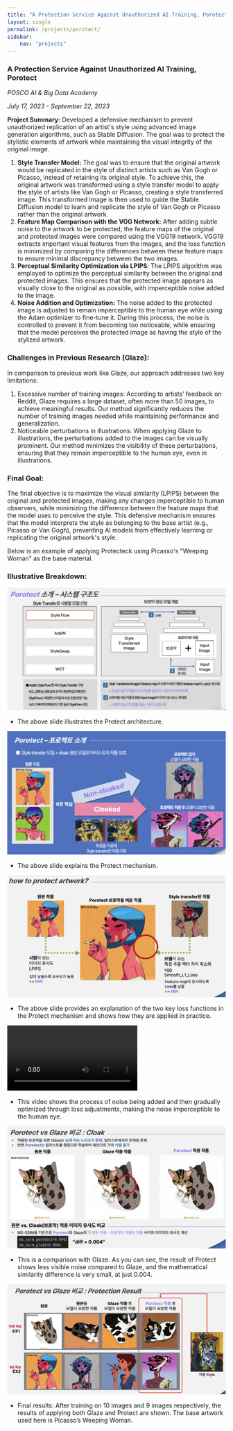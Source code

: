 ```yaml
---
title: "A Protection Service Against Unauthorized AI Training, Porotect"
layout: single
permalink: /projects/porotect/
sidebar:
    nav: "projects"
---
```


### A Protection Service Against Unauthorized AI Training, Porotect

*POSCO AI & Big Data Academy*

*July 17, 2023 - September 22, 2023*

**Project Summary:**
Developed a defensive mechanism to prevent unauthorized replication of an artist's style using advanced image generation algorithms, such as Stable Diffusion. The goal was to protect the stylistic elements of artwork while maintaining the visual integrity of the original image.

1. **Style Transfer Model:** The goal was to ensure that the original artwork would be replicated in the style of distinct artists such as Van Gogh or Picasso, instead of retaining its original style. To achieve this, the original artwork was transformed using a style transfer model to apply the style of artists like Van Gogh or Picasso, creating a style transferred image. This transformed image is then used to guide the Stable Diffusion model to learn and replicate the style of Van Gogh or Picasso rather than the original artwork.
2. **Feature Map Comparison with the VGG Network:** After adding subtle noise to the artwork to be protected, the feature maps of the original and protected images were compared using the VGG19 network. VGG19 extracts important visual features from the images, and the loss function is minimized by comparing the differences between these feature maps to ensure minimal discrepancy between the two images.
3. **Perceptual Similarity Optimization via LPIPS**: The LPIPS algorithm was employed to optimize the perceptual similarity between the original and protected images. This ensures that the protected image appears as visually close to the original as possible, with imperceptible noise added to the image.
4. **Noise Addition and Optimization:** The noise added to the protected image is adjusted to remain imperceptible to the human eye while using the Adam optimizer to fine-tune it. During this process, the noise is controlled to prevent it from becoming too noticeable, while ensuring that the model perceives the protected image as having the style of the stylized artwork.

### Challenges in Previous Research (Glaze):

In comparison to previous work like Glaze, our approach addresses two key limitations:
1.	Excessive number of training images: According to artists’ feedback on Reddit, Glaze requires a large dataset, often more than 50 images, to achieve meaningful results. Our method significantly reduces the number of training images needed while maintaining performance and generalization.
2.	Noticeable perturbations in illustrations: When applying Glaze to illustrations, the perturbations added to the images can be visually prominent. Our method minimizes the visibility of these perturbations, ensuring that they remain imperceptible to the human eye, even in illustrations.


### Final Goal:
The final objective is to maximize the visual similarity (LPIPS) between the original and protected images, making any changes imperceptible to human observers, while minimizing the difference between the feature maps that the model uses to perceive the style. This defensive mechanism ensures that the model interprets the style as belonging to the base artist (e.g., Picasso or Van Gogh), preventing AI models from effectively learning or replicating the original artwork's style.

Below is an example of applying Protecteck using Picasso's "Weeping Woman" as the base material.

### Illustrative Breakdown:
![Architecture](/assets/img/porotect/architecture.png)
- The above slide illustrates the Protect architecture.

![Porotect Mechanism](/assets/img/porotect/porotect.png)
- The above slide explains the Protect mechanism.

![How to Protect Artworks](/assets/img/porotect/how_to_protect_artwork.png)
- The above slide provides an explanation of the two key loss functions in the Protect mechanism and shows how they are applied in practice.

<video width="300" controls>
  <source src="/assets/videos/noise_process.mp4" type="video/mp4">
  Your browser does not support the video tag.
</video>

- This video shows the process of noise being added and then gradually optimized through loss adjustments, making the noise imperceptible to the human eye.

![Comparison with Glaze](/assets/img/porotect/comparison.png)
- This is a comparison with Glaze. As you can see, the result of Protect shows less visible noise compared to Glaze, and the mathematical similarity difference is very small, at just 0.004.

![Final Result](/assets/img/porotect/final_result.png)
- Final results: After training on 10 images and 9 images respectively, the results of applying both Glaze and Protect are shown. The base artwork used here is Picasso’s Weeping Woman.
